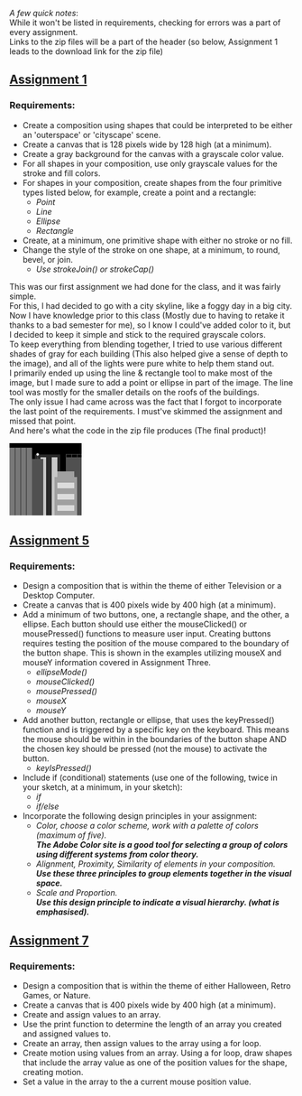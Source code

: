 _A few quick notes_:  
 While it won't be listed in requirements, checking for errors was a part of every assignment.  
 Links to the zip files will be a part of the header (so below, Assignment 1 leads to the download link for the zip file)

## [Assignment 1](Lent.zip)
 ### Requirements:  
* Create a composition using shapes that could be interpreted to be either an 'outerspace' or 'cityscape' scene.  
* Create a canvas that is 128 pixels wide by 128 high (at a minimum).  
* Create a gray background for the canvas with a grayscale color value.  
* For all shapes in your composition, use only grayscale values for the stroke and fill colors.  
* For shapes in your composition, create shapes from the four primitive types listed below, for example, create a point and a rectangle:
  * _Point_
  * _Line_
  * _Ellipse_
  * _Rectangle_  
* Create, at a minimum, one primitive shape with either no stroke or no fill.  
* Change the style of the stroke on one shape, at a minimum, to round, bevel, or join.
  * _Use strokeJoin() or strokeCap()_
 
 This was our first assignment we had done for the class, and it was fairly simple.  
 For this, I had decided to go with a city skyline, like a foggy day in a big city.  
 Now I have knowledge prior to this class (Mostly due to having to retake it thanks to a bad semester for me), so I know I could've added color to it, but I decided to keep it simple and stick to the required grayscale colors.  
 To keep everything from blending together, I tried to use various different shades of gray for each building (This also helped give a sense of depth to the image), and all of the lights were pure white to help them stand out.  
 I primarily ended up using the line & rectangle tool to make most of the image, but I made sure to add a point or ellipse in part of the image. The line tool was mostly for the smaller details on the roofs of the buildings.  
 The only issue I had came across was the fact that I forgot to incorporate the last point of the requirements. I must've skimmed the assignment and missed that point.  
 And here's what the code in the zip file produces (The final product)!
 
 ![Cityscape](download.png)
 

## [Assignment 5](Lent%205.zip)
 ### Requirements:  
* Design a composition that is within the theme of either Television or a Desktop Computer.  
* Create a canvas that is 400 pixels wide by 400 high (at a minimum).  
* Add a minimum of two buttons, one, a rectangle shape, and the other, a ellipse. Each button should use either the mouseClicked() or mousePressed() functions to measure user input. Creating buttons requires testing the position of the mouse compared to the boundary of the button shape. This is shown in the examples utilizing mouseX and mouseY information covered in Assignment Three.
  * _ellipseMode()_
  * _mouseClicked()_
  * _mousePressed()_
  * _mouseX_
  * _mouseY_  
* Add another button, rectangle or ellipse, that uses the keyPressed() function and is triggered by a specific key on the keyboard. This means the mouse should be within in the boundaries of the button shape AND the chosen key should be pressed (not the mouse) to activate the button.
  * _keyIsPressed()_  
* Include if (conditional) statements (use one of the following, twice in your sketch, at a minimum, in your sketch):
  * _if_
  * _if/else_  
* Incorporate the following design principles in your assignment:
  * _Color, choose a color scheme, work with a palette of colors (maximum of five)._  
   **_The Adobe Color site is a good tool for selecting a group of colors using different systems from color theory._**  
  * _Alignment, Proximity, Similarity of elements in your composition._  
   **_Use these three principles to group elements together in the visual space._**  
  * _Scale and Proportion._  
   **_Use this design principle to indicate a visual hierarchy. (what is emphasised)._**
 
 

## [Assignment 7](Lent%207.zip)
 ### Requirements:  
* Design a composition that is within the theme of either Halloween, Retro Games, or Nature.  
* Create a canvas that is 400 pixels wide by 400 high (at a minimum).  
* Create and assign values to an array.  
* Use the print function to determine the length of an array you created and assigned values to.  
* Create an array, then assign values to the array using a for loop.  
* Create motion using values from an array. Using a for loop, draw shapes that include the array value as one of the position values for the shape, creating motion.  
* Set a value in the array to the a current mouse position value.

 
